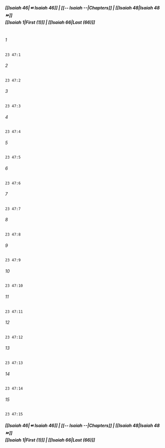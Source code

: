 
##### **[[Isaiah 46|⏪ Isaiah 46]] | [[-- Isaiah --|Chapters]] | [[Isaiah 48|Isaiah 48 ⏩]]**<br>**[[Isaiah 1|First (1)]] | [[Isaiah 66|Last (66)]]**<br><br>

###### 1
``` verse
23 47:1
```
###### 2
``` verse
23 47:2
```
###### 3
``` verse
23 47:3
```
###### 4
``` verse
23 47:4
```
###### 5
``` verse
23 47:5
```
###### 6
``` verse
23 47:6
```
###### 7
``` verse
23 47:7
```
###### 8
``` verse
23 47:8
```
###### 9
``` verse
23 47:9
```
###### 10
``` verse
23 47:10
```
###### 11
``` verse
23 47:11
```
###### 12
``` verse
23 47:12
```
###### 13
``` verse
23 47:13
```
###### 14
``` verse
23 47:14
```
###### 15
``` verse
23 47:15
```

##### **[[Isaiah 46|⏪ Isaiah 46]] | [[-- Isaiah --|Chapters]] | [[Isaiah 48|Isaiah 48 ⏩]]**<br>**[[Isaiah 1|First (1)]] | [[Isaiah 66|Last (66)]]**
